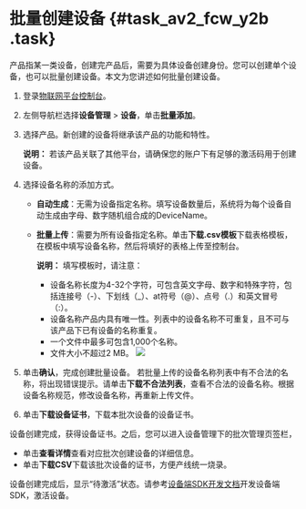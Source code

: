 # 批量创建设备 {#task_av2_fcw_y2b .task}

产品指某一类设备，创建完产品后，需要为具体设备创建身份。您可以创建单个设备，也可以批量创建设备。本文为您讲述如何批量创建设备。

1.  登录[物联网平台控制台](http://iot.console.aliyun.com/)。
2.  左侧导航栏选择**设备管理** \> **设备**，单击**批量添加**。
3.  选择产品。新创建的设备将继承该产品的功能和特性。 

    **说明：** 若该产品关联了其他平台，请确保您的账户下有足够的激活码用于创建设备。

4.  选择设备名称的添加方式。 

    -   **自动生成**：无需为设备指定名称。填写设备数量后，系统将为每个设备自动生成由字母、数字随机组合成的DeviceName。
    -   **批量上传**：需要为所有设备指定名称。单击**下载.csv模板**下载表格模板，在模板中填写设备名称，然后将填好的表格上传至控制台。

        **说明：** 填写模板时，请注意：

        -   设备名称长度为4-32个字符，可包含英文字母、数字和特殊字符，包括连接号（-）、下划线（\_）、at符号（@）、点号（.）和英文冒号（:）。
        -   设备名称产品内具有唯一性。列表中的设备名称不可重复，且不可与该产品下已有设备的名称重复。
        -   一个文件中最多可包含1,000个名称。
        -   文件大小不超过2 MB。
    ![](http://static-aliyun-doc.oss-cn-hangzhou.aliyuncs.com/assets/img/18869/155720840110667_zh-CN.png)

5.  单击**确认**，完成创建批量设备。 若批量上传的设备名称列表中有不合法的名称，将出现错误提示。请单击**下载不合法列表**，查看不合法的设备名称。根据设备名称规范，修改设备名称，再重新上传文件。
6.  单击**下载设备证书**，下载本批次设备的设备证书。

设备创建完成，获得设备证书。之后，您可以进入设备管理下的批次管理页签栏，

-   单击**查看详情**查看对应批次创建设备的详细信息。
-   单击**下载CSV**下载该批次设备的证书，方便产线统一烧录。

设备创建完成后，显示“待激活”状态。请参考[设备端SDK开发文档](../../../../intl.zh-CN/设备端开发指南/下载设备端SDK.md#)开发设备端SDK，激活设备。

